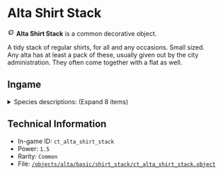 # Alta Shirt Stack

<img src="https://raw.githubusercontent.com/Ceterai/Enternia/main/objects/alta/basic/shirt_stack/icon.png" alt="Alta Shirt Stack icon" loading="lazy" height=16px width="auto" /> **Alta Shirt Stack** is a common decorative object.

A tidy stack of regular shirts, for all and any occasions. Small sized.  
Any alta has at least a pack of these, usually given out by the city administration. They often come together with a flat as well.

## Ingame

<details markdown="1"><summary>Species descriptions: (Expand 8 items)</summary>

- Alta: Ah, a pack of freshly-washed shirts. What an amazing smell.
- Apex: A set of tidy-packed shirts. The size is a bit too small.
- Avian: Some structured pile of clothes.
- Floran: Floran wantsss to wear thiss shirt.
- Glitch: Curious. These shirts are stacked very carefully.
- Human: A stack of shirts.
- Hylotl: A tidy stack of shirts, compiled by a very thoughtful person.
- Novakid: That's a pretty tall stack of them clothes!

</details>

## Technical Information

- In-game ID: `ct_alta_shirt_stack`
- Power: `1.5`
- Rarity: `Common`
- File: [`/objects/alta/basic/shirt_stack/ct_alta_shirt_stack.object`](https://github.com/Ceterai/Enternia/blob/main/objects/alta/basic/shirt_stack/ct_alta_shirt_stack.object)
